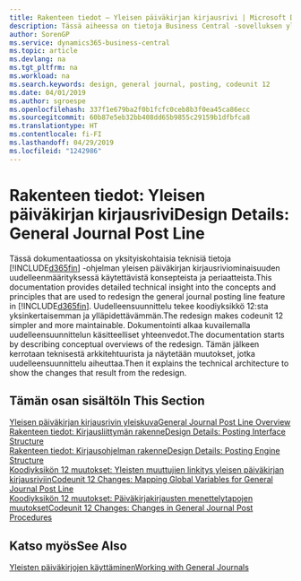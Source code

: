 ```yaml
---
title: Rakenteen tiedot – Yleisen päiväkirjan kirjausrivi | Microsoft Docs
description: Tässä aiheessa on tietoja Business Central -sovelluksen yleisen päiväkirjan kirjausriviominaisuuden uudelleenmäärityksessä käytettävistä käsitteistä ja periaatteista.
author: SorenGP
ms.service: dynamics365-business-central
ms.topic: article
ms.devlang: na
ms.tgt_pltfrm: na
ms.workload: na
ms.search.keywords: design, general journal, posting, codeunit 12
ms.date: 04/01/2019
ms.author: sgroespe
ms.openlocfilehash: 337f1e679ba2f0b1fcfc0ceb8b3f0ea45ca86ecc
ms.sourcegitcommit: 60b87e5eb32bb408dd65b9855c29159b1dfbfca8
ms.translationtype: HT
ms.contentlocale: fi-FI
ms.lasthandoff: 04/29/2019
ms.locfileid: "1242986"
---
```

# <a name="design-details-general-journal-post-line"></a><span data-ttu-id="79043-103">Rakenteen tiedot: Yleisen päiväkirjan kirjausrivi</span><span class="sxs-lookup"><span data-stu-id="79043-103">Design Details: General Journal Post Line</span></span>
<span data-ttu-id="79043-104">Tässä dokumentaatiossa on yksityiskohtaisia teknisiä tietoja [!INCLUDE[d365fin](includes/d365fin_md.md)] -ohjelman yleisen päiväkirjan kirjausriviominaisuuden uudelleenmäärityksessä käytettävistä konsepteista ja periaatteista.</span><span class="sxs-lookup"><span data-stu-id="79043-104">This documentation provides detailed technical insight into the concepts and principles that are used to redesign the general journal posting line feature in [!INCLUDE[d365fin](includes/d365fin_md.md)].</span></span> <span data-ttu-id="79043-105">Uudelleensuunnittelu tekee koodiyksikkö 12:sta yksinkertaisemman ja ylläpidettävämmän.</span><span class="sxs-lookup"><span data-stu-id="79043-105">The redesign makes codeunit 12 simpler and more maintainable.</span></span> <span data-ttu-id="79043-106">Dokumentointi alkaa kuvailemalla uudelleensuunnittelun käsitteelliset yhteenvedot.</span><span class="sxs-lookup"><span data-stu-id="79043-106">The documentation starts by describing conceptual overviews of the redesign.</span></span> <span data-ttu-id="79043-107">Tämän jälkeen kerrotaan teknisestä arkkitehtuurista ja näytetään muutokset, jotka uudelleensuunnittelu aiheuttaa.</span><span class="sxs-lookup"><span data-stu-id="79043-107">Then it explains the technical architecture to show the changes that result from the redesign.</span></span>  

## <a name="in-this-section"></a><span data-ttu-id="79043-108">Tämän osan sisältö</span><span class="sxs-lookup"><span data-stu-id="79043-108">In This Section</span></span>  
[<span data-ttu-id="79043-109">Yleisen päiväkirjan kirjausrivin yleiskuva</span><span class="sxs-lookup"><span data-stu-id="79043-109">General Journal Post Line Overview</span></span>](design-details-general-journal-post-line-overview.md)  
[<span data-ttu-id="79043-110">Rakenteen tiedot: Kirjausliittymän rakenne</span><span class="sxs-lookup"><span data-stu-id="79043-110">Design Details: Posting Interface Structure</span></span>](design-details-posting-interface-structure.md)  
[<span data-ttu-id="79043-111">Rakenteen tiedot: Kirjausohjelman rakenne</span><span class="sxs-lookup"><span data-stu-id="79043-111">Design Details: Posting Engine Structure</span></span>](design-details-posting-engine-structure.md)  
[<span data-ttu-id="79043-112">Koodiyksikön 12 muutokset: Yleisten muuttujien linkitys yleisen päiväkirjan kirjausriviin</span><span class="sxs-lookup"><span data-stu-id="79043-112">Codeunit 12 Changes: Mapping Global Variables for General Journal Post Line</span></span>](design-details-codeunit-12-changes-mapping-global-variables-for-general-journal-post-line.md)  
[<span data-ttu-id="79043-113">Koodiyksikön 12 muutokset: Päiväkirjakirjausten menettelytapojen muutokset</span><span class="sxs-lookup"><span data-stu-id="79043-113">Codeunit 12 Changes: Changes in General Journal Post Procedures</span></span>](design-details-codeunit-12-changes-changes-in-general-journal-post-procedures.md)  

## <a name="see-also"></a><span data-ttu-id="79043-114">Katso myös</span><span class="sxs-lookup"><span data-stu-id="79043-114">See Also</span></span>  
[<span data-ttu-id="79043-115">Yleisten päiväkirjojen käyttäminen</span><span class="sxs-lookup"><span data-stu-id="79043-115">Working with General Journals</span></span>](ui-work-general-journals.md)
